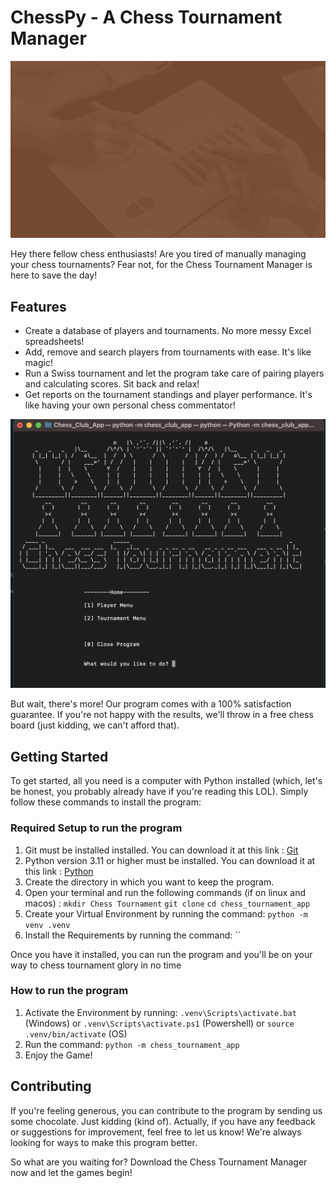 # ChessPy - A Chess Tournament Manager

<img src="images/banner.gif" alt="Banner">

Hey there fellow chess enthusiasts! Are you tired of manually managing your chess tournaments? Fear not, for the Chess Tournament Manager is here to save the day!

## Features

- Create a database of players and tournaments. No more messy Excel spreadsheets!
- Add, remove and search players from tournaments with ease. It's like magic!
- Run a Swiss tournament and let the program take care of pairing players and calculating scores. Sit back and relax!
- Get reports on the tournament standings and player performance. It's like having your own personal chess commentator!

<img src="images/intro.png" alt="Tournament Report">

But wait, there's more! Our program comes with a 100% satisfaction guarantee. If you're not happy with the results, we'll throw in a free chess board (just kidding, we can't afford that).

## Getting Started

To get started, all you need is a computer with Python installed (which, let's be honest, you probably already have if you're reading this LOL). Simply follow these commands to install the program:

### Required Setup to run the program

1. Git must be installed installed. You can download it at this link : [Git](https://git-scm.com/downloads)
2. Python version 3.11 or higher must be installed. You can download it at this link : [Python](https://www.python.org/downloads/)
3. Create the directory in which you want to keep the program.
4. Open your terminal and run the following commands (if on linux and macos) :
 `mkdir Chess Tournament`
 `git clone`
 `cd chess_tournament_app`
5. Create your Virtual Environment by running the command: `python -m venv .venv`
6. Install the Requirements by running the command: ``

Once you have it installed, you can run the program and you'll be on your way to chess tournament glory in no time

### How to run the program

1. Activate the Environment by running:
   `.venv\Scripts\activate.bat` (Windows)
   or `.venv\Scripts\activate.ps1` (Powershell)
   or `source .venv/bin/activate` (OS)
2. Run the command: `python -m chess_tournament_app`
3. Enjoy the Game!

## Contributing

If you're feeling generous, you can contribute to the program by sending us some chocolate. Just kidding (kind of). Actually, if you have any feedback or suggestions for improvement, feel free to let us know! We're always looking for ways to make this program better.

So what are you waiting for? Download the Chess Tournament Manager now and let the games begin!